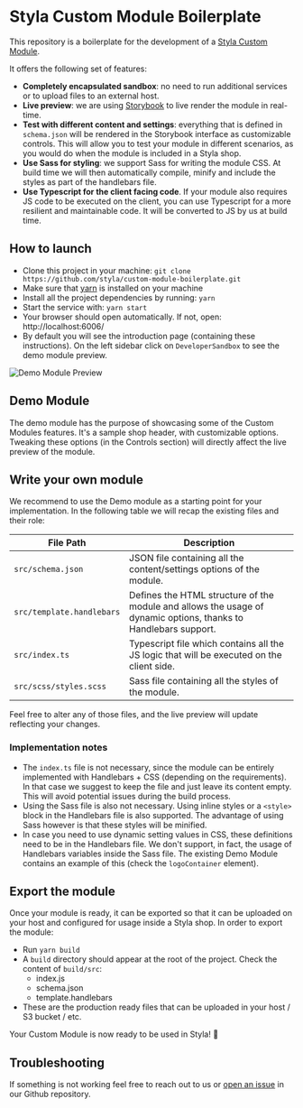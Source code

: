 # Styla Custom Module Boilerplate

This repository is a boilerplate for the development of a [Styla Custom Module](https://documentation.styla.eu/).

It offers the following set of features:
- **Completely encapsulated sandbox**: no need to run additional services or to upload files to an external host.
- **Live preview**: we are using [Storybook](https://storybook.js.org/) to live render the module in real-time.
- **Test with different content and settings**: everything that is defined in `schema.json` will be rendered in the Storybook interface as customizable controls. This will allow you to test your module in different scenarios, as you would do when the module is included in a Styla shop.
- **Use Sass for styling**: we support Sass for writing the module CSS. At build time we will then automatically compile, minify and include the styles as part of the handlebars file.
- **Use Typescript for the client facing code**. If your module also requires JS code to be executed on the client, you can use Typescript for a more resilient and maintainable code. It will be converted to JS by us at build time.


## How to launch
- Clone this project in your machine: `git clone https://github.com/styla/custom-module-boilerplate.git`
- Make sure that [yarn](https://classic.yarnpkg.com/lang/en/docs/install/) is installed on your machine
- Install all the project dependencies by running: `yarn`
- Start the service with: `yarn start`
- Your browser should open automatically. If not, open: http://localhost:6006/ 
- By default you will see the introduction page (containing these instructions). On the left sidebar click on `DeveloperSandbox` to see the demo module preview.

![Demo Module Preview](https://static-cdn.styla.com/custom-modules-demo/screenshot.png)

## Demo Module
The demo module has the purpose of showcasing some of the Custom Modules features. It's a sample shop header, with customizable options. Tweaking these options (in the Controls section) will directly affect the live preview of the module.

## Write your own module
We recommend to use the Demo module as a starting point for your implementation.
In the following table we will recap the existing files and their role:

| File Path                 | Description                                                                                                     |
| --------------------------| --------------------------------------------------------------------------------------------------------------- |
| `src/schema.json`         | JSON file containing all the content/settings options of the module.                                            |
| `src/template.handlebars` | Defines the HTML structure of the module and allows the usage of dynamic options, thanks to Handlebars support. |
| `src/index.ts`            | Typescript file which contains all the JS logic that will be executed on the client side.                       |  
| `src/scss/styles.scss`    | Sass file containing all the styles of the module.                                                              |


Feel free to alter any of those files, and the live preview will update reflecting your changes.

### Implementation notes
- The `index.ts` file is not necessary, since the module can be entirely implemented with Handlebars + CSS (depending on the requirements). In that case we suggest to keep the file and just leave its content empty. This will avoid potential issues during the build process.
- Using the Sass file is also not necessary. Using inline styles or a `<style>` block in the Handlebars file is also supported. The advantage of using Sass however is that these styles will be minified.
- In case you need to use dynamic setting values in CSS, these definitions need to be in the Handlebars file. We don't support, in fact, the usage of Handlebars variables inside the Sass file. The existing Demo Module contains an example of this (check the `logoContainer` element).


## Export the module
Once your module is ready, it can be exported so that it can be uploaded on your host and configured for usage inside a Styla shop.
In order to export the module:
- Run `yarn build`
- A `build` directory should appear at the root of the project. Check the content of `build/src`:
   - index.js
   - schema.json
   - template.handlebars
- These are the production ready files that can be uploaded in your host / S3 bucket / etc.

Your Custom Module is now ready to be used in Styla! 🎉

## Troubleshooting
If something is not working feel free to reach out to us or [open an issue](https://github.com/styla/custom-module-boilerplate/issues) in our Github repository.
